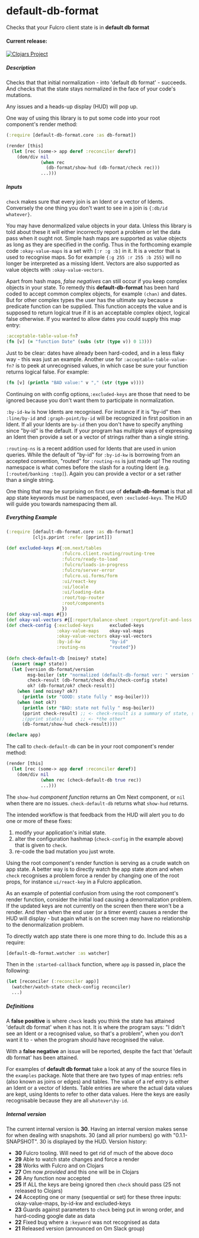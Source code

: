 # default-db-format
Checks that your Fulcro client state is in **default db format**

#### Current release:

[![Clojars Project](https://img.shields.io/clojars/v/default-db-format.svg)](https://clojars.org/default-db-format)

##### Description

Checks that that initial normalization - into 'default db format' - succeeds. And checks that the state stays normalized in the face of your code's mutations.
  
Any issues and a heads-up display (HUD) will pop up.

One way of using this library is to put some code into your root component's render method:

````clojure
(:require [default-db-format.core :as db-format])

(render [this]
  (let [rec (some-> app deref :reconciler deref)]
    (dom/div nil
             (when rec 
               (db-format/show-hud (db-format/check rec)))
             ...)))
````

##### Inputs

`check` makes sure that every join is an Ident or a vector of Idents. Conversely the one thing you don't want to see in a join is `{:db/id whatever}`. 

You may have denormalized value objects in your data. Unless this library is told about these it will either incorrectly report a problem or let the data pass when it ought not. Simple hash maps are supported as value objects as long as they are specified in the config. Thus in the forthcoming example code `:okay-value-maps` is a set with `[:r :g :b]` in it. It is a vector that is used to recognise maps. So for example `{:g 255 :r 255 :b 255}` will no longer be interpreted as a missing Ident. Vectors are also supported as value objects with `:okay-value-vectors`.

Apart from hash maps, *false negatives* can still occur if you keep complex objects in your state. To remedy this **default-db-format** has been hard coded to accept common complex objects, for example `(chan)` and dates. But for other complex types the user has the ultimate say because a predicate function can be supplied. This function accepts the value and is supposed to return logical true if it is an acceptable complex object, logical false otherwise. If you wanted to allow dates you could supply this map entry: 

````clojure
:acceptable-table-value-fn? 
(fn [v] (= "function Date" (subs (str (type v)) 0 13)))
````

Just to be clear: dates have already been hard-coded, and in a less flaky way - this was just an example. Another use for `:acceptable-table-value-fn?` is to peek at unrecognised values, in which case be sure your function returns logical false. For example: 

````clojure
(fn [v] (println "BAD value:" v "," (str (type v))))
````
    
Continuing on with config options,`:excluded-keys` are those that need to be ignored because you don't want them to participate in normalization.

`:by-id-kw` is how Idents are recognised. For instance if it is "by-id" then `:line/by-id` and `:graph-point/by-id` will be recognized in first position in an Ident. If all your Idents are `by-id` then you don't have to specify anything since "by-id" is the default. If your program has multiple ways of expressing an Ident then provide a set or a vector of strings rather than a single string.

`:routing-ns` is a recent addition used for Idents that are used in union queries. While the default of "by-id" for `:by-id-kw` is borrowing from an accepted convention, "routed" for `:routing-ns` is just made up! The routing namespace is what comes before the slash for a routing Ident (e.g. `[:routed/banking :top]`). Again you can provide a vector or a set rather than a single string.

One thing that may be surprising on first use of **default-db-format** is that all app state keywords must be namespaced, even `:excluded-keys`. The HUD will guide you towards namespacing them all. 
    
##### *Everything* Example

````clojure
(:require [default-db-format.core :as db-format]
          [cljs.pprint :refer [pprint]])
  
(def excluded-keys #{:om.next/tables
                     :fulcro.client.routing/routing-tree
                     :fulcro/ready-to-load
                     :fulcro/loads-in-progress
                     :fulcro/server-error
                     :fulcro.ui.forms/form
                     :ui/react-key
                     :ui/locale
                     :ui/loading-data
                     :root/top-router
                     :root/components
                     })
(def okay-val-maps #{})
(def okay-val-vectors #{[:report/balance-sheet :report/profit-and-loss :report/trial-balance]})
(def check-config {:excluded-keys      excluded-keys
                   :okay-value-maps    okay-val-maps
                   :okay-value-vectors okay-val-vectors
                   :by-id-kw           "by-id"
                   :routing-ns         "routed"})
  
(defn check-default-db [noisey? state]
  (assert (map? state))
  (let [version db-format/version
        msg-boiler (str "normalized (default-db-format ver: " version ")")
        check-result (db-format/check dhs/check-config state)
        ok? (db-format/ok? check-result)]
    (when (and noisey? ok?)
      (println (str "GOOD: state fully " msg-boiler)))
    (when (not ok?)
      (println (str "BAD: state not fully " msg-boiler))
      (pprint check-result) ;; <- check-result is a summary of state, so print 'one or *the other*'
      ;(pprint state))      ;; <- *the other*
      (db-format/show-hud check-result))))

(declare app)
````

The call to `check-default-db` can be in your root component's render method:

````clojure
(render [this]
  (let [rec (some-> app deref :reconciler deref)]
    (dom/div nil
             (when rec (check-default-db true rec))
             ...)))
````

The `show-hud` *component function* returns an Om Next component, or `nil` when there are no issues. `check-default-db` returns what `show-hud` returns.
  
The intended workflow is that feedback from the HUD will alert you to do one or more of these fixes:
 
 1. modify your application's initial state.
 2. alter the configuration hashmap (`check-config` in the example above) that is given to `check`.
 3. re-code the bad mutation you just wrote. 
 
 Using the root component's render function is serving as a crude watch on app state. A better way is to directly watch the app state atom and when `check` recognises a problem force a render by changing one of the root props, for instance `ui/react-key` in a Fulcro application. 
 
 As an example of potential confusion from using the root component's render function, consider the initial load causing a denormalization problem. If the updated keys are not currently on the screen then there won't be a render. And then when the end user (or a timer event) causes a render the HUD will display - but again what is on the screen may have no relationship to the denormalization problem.
 
 To directly watch app state there is one more thing to do. Include this as a require:
 
````clojure
[default-db-format.watcher :as watcher]
````
 
 Then in the `:started-callback` function, where `app` is passed in, place the following:
 
````clojure
(let [reconciler (:reconciler app)] 
  (watcher/watch-state check-config reconciler)
  ...)
````
  
##### Definitions
    
A **false positive** is where `check` leads you think the state has attained 'default db format' when it has not. It is where the program says: "I didn't see an Ident or a recognised value, so that's a problem", when you don't want it to - when the program should have recognised the value.

With a **false negative** an issue will be reported, despite the fact that 'default db format' has been attained.

For examples of **default db format** take a look at any of the source files in the `examples` package. Note that there are two types of map entries: refs (also known as joins or edges) and tables. The value of a ref entry is either an Ident or a vector of Idents. Table entries are where the actual data values are kept, using Idents to refer to other data values. Here the keys are easily  recognisable because they are all `whatever\by-id`.

##### Internal version

The current internal version is **30**. Having an internal version makes sense for when dealing with snapshots.
30 (and all prior numbers) go with "0.1.1-SNAPSHOT". 30 is displayed by the HUD. Version history:

 *  **30** Fulcro tooling. Will need to get rid of much of the above doco
 *  **29** Able to watch state changes and force a render
 *  **28** Works with Fulcro and on Clojars 
 *  **27** Om now *provided* and this one will be in Clojars
 *  **26** Any function now accepted
 *  **25** If ALL the keys are being ignored then `check` should pass (25 not released to Clojars)
 *  **24** Accepting one or many (sequential or set) for these three inputs: okay-value-maps, by-id-kw and excluded-keys
 *  **23** Guards against parameters to `check` being put in wrong order, and hard-coding google date as data
 *  **22** Fixed bug where a `:keyword` was not recognised as data
 *  **21** Released version (announced on Om Slack group)

    